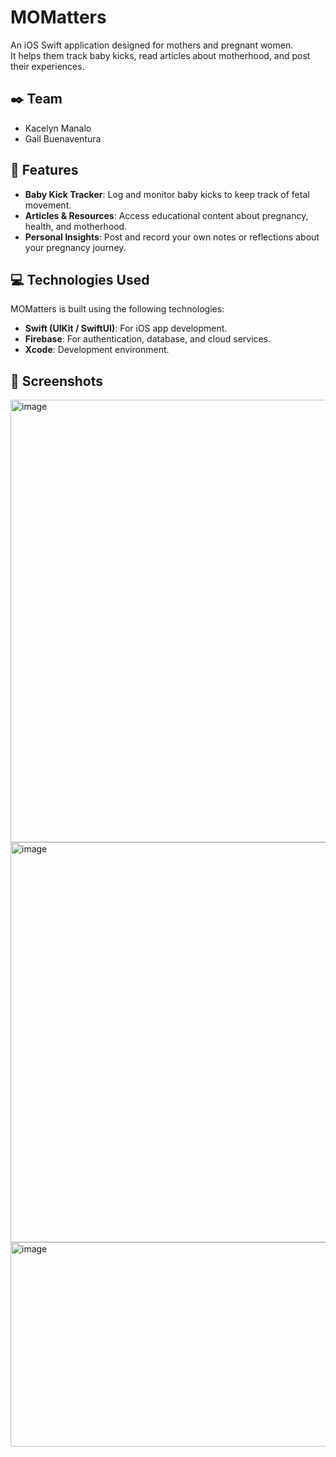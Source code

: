 # MOMatters

An iOS Swift application designed for mothers and pregnant women.  
It helps them track baby kicks, read articles about motherhood, and post their experiences. 

## ✒️ Team 
- Kacelyn Manalo  
- Gail Buenaventura  

## 🌟 Features
- **Baby Kick Tracker**: Log and monitor baby kicks to keep track of fetal movement.  
- **Articles & Resources**: Access educational content about pregnancy, health, and motherhood.  
- **Personal Insights**: Post and record your own notes or reflections about your pregnancy journey. 

## 💻 Technologies Used

MOMatters is built using the following technologies:

- **Swift (UIKit / SwiftUI)**: For iOS app development.  
- **Firebase**: For authentication, database, and cloud services.  
- **Xcode**: Development environment.  

## 📸 Screenshots

<img width="732" height="708" alt="image" src="https://github.com/user-attachments/assets/9c9d5c85-cef6-403f-a0fe-5e70ddec8eab" />
<img width="525" height="640" alt="image" src="https://github.com/user-attachments/assets/f6eb97f0-c792-44d6-9bdc-d37e2c7296df" />
<img width="552" height="327" alt="image" src="https://github.com/user-attachments/assets/a5400524-bec9-49e8-829d-6d1310dca18e" />


